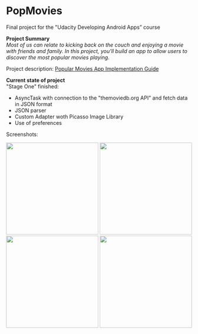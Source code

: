 # PopMovies

Final project for the "Udacity Developing Android Apps” course

<b>Project Summary</b>  
<i>Most of us can relate to kicking back on the couch and enjoying a movie with friends and family. In this project, you’ll build an app to allow users to discover the most popular movies playing.</i>



Project description: <a href="https://docs.google.com/document/d/1ZlN1fUsCSKuInLECcJkslIqvpKlP7jWL2TP9m6UiA6I/pub?embedded=true">Popular Movies App Implementation Guide</a>

<b>Current state of project</b>   
"Stage One" finished:
<ul><li>AsyncTask with connection to the "themoviedb.org API" and fetch data in JSON format</li>
<li>JSON parser</li>
<li>Custom Adapter woth Picasso Image Library</li>
<li>Use of preferences</li></ul>

Screenshots:

<img src="http://i.imgur.com/0PVvqTa.jpg" height="250"/>
<img src="http://i.imgur.com/CAQKu8V.png" height="250"/>
<img src="http://i.imgur.com/KdnYSdD.jpg" height="250"/>
<img src="http://i.imgur.com/isml7a4.png" height="250"/>
